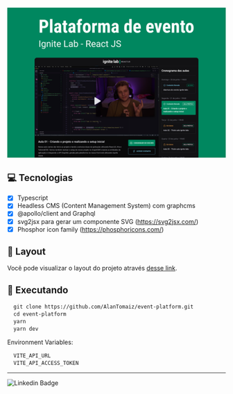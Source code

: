 ![App Screenshot](.github/cover.png)

## 💻 Tecnologias

- [x] Typescript
- [x] Headless CMS (Content Management System) com graphcms
- [x] @apollo/client and Graphql
- [x] svg2jsx para gerar um componente SVG (https://svg2jsx.com/)
- [x] Phosphor icon family (https://phosphoricons.com/)

## 🔖 Layout

Você pode visualizar o layout do projeto através [desse link](https://www.figma.com/community/file/1120711251998877938).

## 🚀 Executando

```cl
  git clone https://github.com/AlanTomaiz/event-platform.git
  cd event-platform
  yarn
  yarn dev
```

Environment Variables:

```cl
  VITE_API_URL
  VITE_API_ACCESS_TOKEN
```

---

![Linkedin Badge](https://img.shields.io/badge/-Alanderson%20Tomaiz-6633cc?style=flat-square&logo=Linkedin&logoColor=white&link=https://www.linkedin.com/in/alanderson-tomaiz-897238218/)
